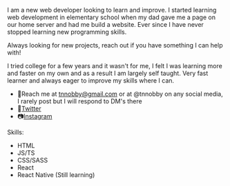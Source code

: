 I am a new web developer looking to learn and improve. I started learning web development in elementary school when my dad gave me a page on our home server and had me build a website. Ever since I have never stopped learning new programming skills.

Always looking for new projects, reach out if you have something I can help with!

I tried college for a few years and it wasn't for me, I felt I was learning more and faster on my own and as a result I am largely self taught. Very fast learner and always eager to improve my skills where I can.

- 📨Reach me at tnnobby@gmail.com or at @tnnobby on any social media, I rarely post but I will respond to DM's there</br>
- 🐤<a href="https://twitter.com/tnnobby">Twitter</a></br>
- 📷<a href="https://www.instagram.com/tnnobby/">Instagram</a>

Skills:
- HTML
- JS/TS
- CSS/SASS
- React
- React Native (Still learning)
